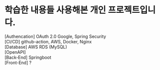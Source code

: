 # 학습한 내용들 사용해본 개인 프로젝트입니다.
[Authencation] OAuth 2.0 Google, Spring Security<br>
[CI/CD] github-action, AWS, Docker, Nginx<br>
[Database] AWS RDS (MySQL)<Br>
[OpenAPI]<br>
[Back-End] Springboot <br>
[Front-End] ?
